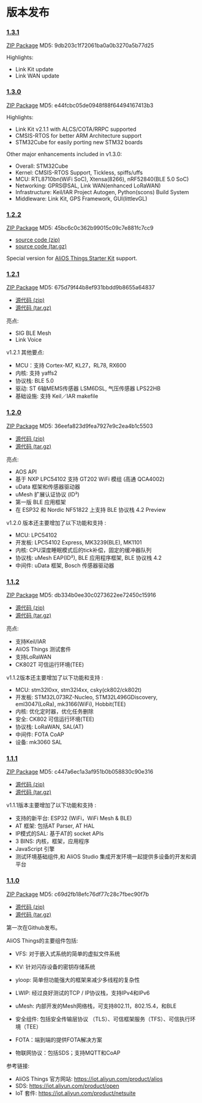 # 版本发布

### [1.3.1](https://github.com/alibaba/AliOS-Things/releases/tag/v1.3.1)

[ZIP Package](https://codeload.github.com/alibaba/AliOS-Things/zip/v1.3.1) MD5: 9db203c1f72061ba0a0b3270a5b77d25

Highlights:
- Link Kit update
- Link WAN update

### [1.3.0](https://github.com/alibaba/AliOS-Things/releases/tag/v1.3.0)

[ZIP Package](https://codeload.github.com/alibaba/AliOS-Things/zip/v1.3.0) MD5: e44fcbc05de0948f88f64494167413b3

Highlights:
- Link Kit v2.1.1 with ALCS/COTA/RRPC supported
- CMSIS-RTOS for better ARM Architecture support
- STM32Cube for easily porting new STM32 boards

Other major enhancements included in v1.3.0:
- Overall: STM32Cube
- Kernel: CMSIS-RTOS Support, Tickless, spiffs/uffs
- MCU:  RTL8710bn(WiFi SoC), Xtensa(8266), nRF52840(BLE 5.0 SoC)
- Networking: GPRS@SAL, Link WAN(enhanced LoRaWAN)
- Infrastructure: Keil/IAR Project Autogen, Python(scons) Build System
- Middleware: Link Kit, GPS Framework, GUI(littlevGL)

### [1.2.2](https://github.com/alibaba/AliOS-Things/releases/tag/v1.2.2)

[ZIP Package](https://github.com/alibaba/AliOS-Things/archive/v1.2.2.zip) MD5: 45bc6c0c362b99015c09c7e881fc7cc9

- [source code (zip) ](https://github.com/alibaba/AliOS-Things/archive/v1.2.2.zip)
- [source code (tar.gz)](https://github.com/alibaba/AliOS-Things/archive/v1.2.2.tar.gz)

Special version for [AliOS Things Starter Kit](starterkit) support.

### [1.2.1](https://github.com/alibaba/AliOS-Things/releases/tag/v1.2.1)

[ZIP Package](https://github.com/alibaba/AliOS-Things/archive/v1.2.1.zip) MD5: 675d79f44b8ef931bbdd9b8655a64837

- [源代码 (zip) ](https://github.com/alibaba/AliOS-Things/archive/v1.2.1.zip)
- [源代码 (tar.gz)](https://github.com/alibaba/AliOS-Things/archive/v1.2.1.tar.gz)

亮点:
- SIG BLE Mesh
- Link Voice

v1.2.1 其他要点:
- MCU：支持 Cortex-M7, KL27，RL78, RX600
- 内核: 支持 yaffs2
- 协议栈: BLE 5.0
- 驱动: ST 6轴MEMS传感器 LSM6DSL, 气压传感器 LPS22HB
- 基础设施: 支持 Keil／IAR makefile

### [1.2.0](https://github.com/alibaba/AliOS-Things/releases/tag/v1.2.0)

[ZIP Package](https://github.com/alibaba/AliOS-Things/archive/v1.2.0.zip) MD5: 36eefa823d9fea7927e9c2ea4b1c5503

- [源代码 (zip) ](https://github.com/alibaba/AliOS-Things/archive/v1.2.0.zip)
- [源代码 (tar.gz)](https://github.com/alibaba/AliOS-Things/archive/v1.2.0.tar.gz)

亮点:

- AOS API
- 基于 NXP LPC54102 支持 GT202 WiFi 模组 (高通 QCA4002)
- uData 框架和传感器驱动器
- uMesh 扩展认证协议 (ID²)
- 第一版 BLE 应用框架
- 在 ESP32 和 Nordic NF51822 上支持 BLE 协议栈 4.2 Preview 

v1.2.0 版本还主要增加了以下功能和支持 :

- MCU: LPC54102
- 开发板: LPC54102 Express, MK3239(BLE), MK1101
- 内核: CPU深度睡眠模式后的tick补偿，固定的缓冲器队列
- 协议栈: uMesh EAP(ID²), BLE 应用程序框架, BLE 协议栈 4.2
- 中间件: uData 框架, Bosch 传感器驱动器

### [1.1.2](https://github.com/alibaba/AliOS-Things/releases/tag/v1.1.2)

[ZIP Package](https://github.com/alibaba/AliOS-Things/archive/v1.1.2.zip) MD5: db334b0ee30c0273622ee72450c15916

- [源代码 (zip)](https://github.com/alibaba/AliOS-Things/archive/v1.1.2.zip)
- [源代码 (tar.gz)](https://github.com/alibaba/AliOS-Things/archive/v1.1.2.tar.gz)

亮点:

- 支持Keil/IAR
- AliOS Things 测试套件
- 支持LoRaWAN 
- CK802T 可信运行环境(TEE)

v1.1.2版本还主要增加了以下功能和支持 :

- MCU: stm32l0xx, stm32l4xx, csky(ck802/ck802t)
- 开发板: STM32L073RZ-Nucleo, STM32L496GDiscovery, eml3047(LoRa), mk3166(WiFi), Hobbit(TEE)
- 内核: 优化定时器，优化任务删除
- 安全: CK802 可信运行环境(TEE)
- 协议栈: LoRaWAN, SAL(AT)
- 中间件: FOTA CoAP
- 设备: mk3060 SAL


### [1.1.1](https://github.com/alibaba/AliOS-Things/releases/tag/aos1.1.1)

[ZIP Package](https://github.com/alibaba/AliOS-Things/archive/aos1.1.1.zip) MD5: c447a6ec1a3af951b0b058830c90e316

- [源代码 (zip)](https://github.com/alibaba/AliOS-Things/archive/aos1.1.1.zip)
- [源代码 (tar.gz)](https://github.com/alibaba/AliOS-Things/archive/aos1.1.1.tar.gz)

v1.1.1版本主要增加了以下功能和支持 :

- 支持的新平台: ESP32 (WiFi，WiFi Mesh & BLE)
- AT 框架: 包括AT Parser, AT HAL
- IP模式的SAL: 基于AT的 socket APIs 
- 3 BINS: 内核，框架，应用程序
- JavaScript 引擎
- 测试环境基础组件,和 AliOS Studio 集成开发环境一起提供多设备的开发和调平台


### [1.1.0](https://github.com/alibaba/AliOS-Things/releases/tag/aos1.1.0)

[ZIP Package](https://github.com/alibaba/AliOS-Things/archive/aos1.1.0.zip) MD5: c69d2fb18efc76df77c28c7fbec90f7b

- [源代码 (zip)](https://github.com/alibaba/AliOS-Things/archive/aos1.1.0.zip)
- [源代码 (tar.gz)](https://github.com/alibaba/AliOS-Things/archive/aos1.1.0.tar.gz)

第一次在Github发布。

AliOS Things的主要组件包括:

- VFS: 对于嵌入式系统的简单的虚拟文件系统
- KV: 针对闪存设备的密钥存储系统

- yloop: 简单但功能强大的框架来减少多线程的复杂性
- LWIP: 经过良好测试的TCP / IP协议栈，支持IPv4和IPv6

- uMesh: 内部开发的Mesh网络栈，可支持802.11，802.15.4，和BLE

- 安全组件: 包括安全传输层协议 （TLS）、可信框架服务（TFS）、可信执行环境（TEE）

- FOTA：端到端的提供FOTA解决方案
- 物联网协议：包括SDS；支持MQTT和CoAP

参考链接:

- AliOS Things 官方网站: <https://iot.aliyun.com/product/alios>
- SDS: <https://iot.aliyun.com/product/open>
- IoT 套件: <https://iot.aliyun.com/product/netsuite>
